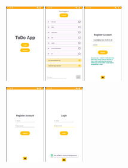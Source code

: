 <p float="left">
  <img src="/readme_pics/welcome.png" width="100" />
  <img src="/readme_pics/todolist.png" width="100" /> 
  <img src="/readme_pics/email.png" width="100" />
</p>

<p float="left">
  <img src="/readme_pics/register.png" width="100" /> 
  <img src="/readme_pics/loginerror.png" width="100" />
</p>
